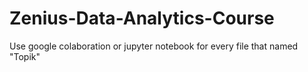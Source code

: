 # Zenius-Data-Analytics-Course
Use google colaboration or jupyter notebook for every file that named "Topik"
